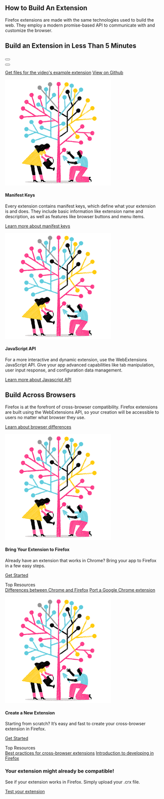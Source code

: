 <!-- Section Intro -->
<div class="panel section-intro bg-dark bg-alt1">
<div class="grid-container grid-x grid-padding-x align-center">
<div class="cell small-12 medium-10 large-8 text-center" markdown="1">

## How to Build An Extension

Firefox extensions are made with the same technologies used to build the web. They employ a modern promise-based API to communicate with and customize the browser.

</div>
<div class="cell small-12 large-10">
	<!-- Video Box -->
	<div class="video-box">
		<div class="video-cta">
			<h2 class="h1">Build an Extension in Less Than 5 Minutes</h2>
			<button class="show-for-medium video-play video-link" data-youtube_id="DAl0tOYDHxg" data-youtube_target="how-to-build-an-extension-video"></button>
		</div>
		<div id="how-to-build-an-extension-video" class="img" style="background-image: url(assets/img/rawpixel-771301-unsplash.jpg);">
			<span class="video-play"></span>
			<button class="show-for-small-only video-link" data-youtube_id="DAl0tOYDHxg" data-youtube_target="how-to-build-an-extension-video"></button>
		</div>
	</div>
	<!-- END: Video Box -->
</div>
<div class="cell small-12 large-10 resources-inline-list" markdown="1">

[Get files for the video's example extension](https://www.google.com)
[View on Github](https://www.google.com "View on Github")

</div>
</div>
</div>
<!-- END: Section Intro -->


<!-- Section Tiles -->
<div class="section-tiles bg-grey">
<div class="tiles-container">
<div class="grid-container grid-x grid-padding-x align-center">

<!-- Tile 1 -->
<div class="cell small-12 medium-6 tile" markdown="1">

![Manifest Keys](assets/img/billboard-more-power.f83d248d8724.png "Manifest Keys")

#### Manifest Keys

Every extension contains manifest keys, which define what your extension is and does. They include basic information like extension name and description, as well as features like browser buttons and menu items.

[Learn more about manifest keys](https://www.google.com)

</div>
<!-- END: Tile 1 -->

<!-- Tile 2 -->
<div class="cell small-12 medium-6 tile" markdown="1">

![JavaScript API](assets/img/billboard-more-power.f83d248d8724.png "JavaScript API")

#### JavaScript API

For a more interactive and dynamic extension, use the WebExtensions JavaScript API. Give your app advanced capabilities like tab manipulation, user input response, and configuration data management. 

[Learn more about Javascript API](https://www.google.com)

</div>
<!-- END: Tile 2 -->

</div>
</div>
</div>
<!-- END: Section Tiles -->


<!-- Section More -->
<div class="section-more bg-grey panel">
<div class="grid-container grid-x grid-padding-x align-center more-intro">
<div class="cell small-12 medium-10 large-8 text-center" markdown="1">

## Build Across Browsers 

Firefox is at the forefront of cross-browser compatibility. Firefox extensions are built using the WebExtensions API, so your creation will be accessible to users no matter what browser they use. 

[Learn about browser differences](https://www.google.com)

</div>
</div>

<div class="grid-container grid-x grid-padding-x align-center tiles-container">

<!-- Tile 1 -->
<div class="cell small-12 medium-6 large-5 tile-borderless tile-extended" markdown="1">

![Bring Your Extension to Firefox](assets/img/billboard-more-power.f83d248d8724.png "Bring Your Extension to Firefox")

#### Bring Your Extension to Firefox

Already have an extension that works in Chrome? Bring your app to Firefox in a few easy steps.

[Get Started](https://www.google.com)

<!-- Tile Additional Actions -->
<div class="secondary-actions" markdown="1">

Top Resources  
[Differences between Chrome and Firefox](https://www.google.com)
[Port a Google Chrome extension](https://www.google.com)

</div>

</div>
<!-- END: Tile 1 -->

<!-- Tile 2 -->
<div class="cell small-12 medium-6 large-5 tile-borderless tile-extended" markdown="1">

![Create a New Extension](assets/img/billboard-more-power.f83d248d8724.png "Create a New Extension")

#### Create a New Extension

Starting from scratch? It’s easy and fast to create your cross-browser extension in Firefox.

[Get Started](https://www.google.com)

<!-- Tile Additional Actions -->
<div class="secondary-actions" markdown="1">

Top Resources  
[Best practices for cross-browser extensions](https://www.google.com)
[Introduction to developing in Firefox](https://www.google.com)

</div>

</div>
<!-- END: Tile 2 -->

</div>
</div>
<!-- END: Section More -->


<!-- Section CTA -->
<div class="section-cta bg-dark img" style="background-image: url(assets/img/cta-banner.png);">
<div class="grid-container grid-x grid-padding-x">
<div class="cell small-12 medium-5 large-3 large-offset-1" markdown="1">

### Your extension might already be compatible!

See if your extension works in Firefox. Simply upload your .crx file.

[Test your extension](https://www.google.com)

</div>
</div>
</div>
<!-- END: Section CTA -->

